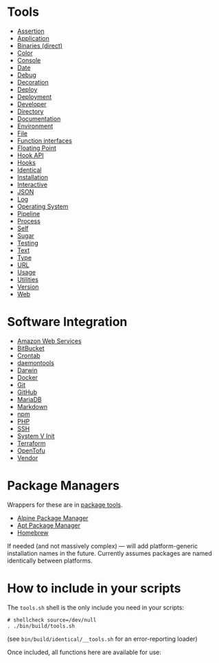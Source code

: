 # Tools

- [Assertion](./assert.md)
- [Application](./application.md)
- [Binaries (direct)](./bin.md)
- [Color](./colors.md)
- [Console](./console.md)
- [Date](./date.md)
- [Debug](./debug.md)
- [Decoration](./decoration.md)
- [Deploy](./deploy.md)
- [Deployment](./deployment.md)
- [Developer](./developer.md)
- [Directory](./directory.md)
- [Documentation](./documentation.md)
- [Environment](./environment.md)
- [File](./file.md)
- [Function interfaces](./interface.md)
- [Floating Point](./float.md)
- [Hook API](./hook.md)
- [Hooks](./hooks.md)
- [Identical](./identical.md)
- [Installation](./install.md)
- [Interactive](./interactive.md)
- [JSON](./json.md)
- [Log](./log.md)
- [Operating System](./os.md)
- [Pipeline](./pipeline.md)
- [Process](./process.md)
- [Self](./build.md)
- [Sugar](./sugar.md)
- [Testing](./test.md)
- [Text](./text.md)
- [Type](./type.md)
- [URL](./url.md)
- [Usage](./usage.md)
- [Utilities](./utilities.md)
- [Version](./version.md)
- [Web](./web.md)

# Software Integration

- [Amazon Web Services](./aws.md)
- [BitBucket](./bitbucket.md)
- [Crontab](./crontab.md)
- [daemontools](./daemontools.md)
- [Darwin](./darwin.md)
- [Docker](./docker.md)
- [Git](./git.md)
- [GitHub](./github.md)
- [MariaDB](./mariadb.md)
- [Markdown](./markdown.md)
- [npm](./npm.md)
- [PHP](./php.md)
- [SSH](./ssh.md)
- [System V Init](./sysvinit.md)
- [Terraform](./terraform.md)
- [OpenTofu](./opentofu.md)
- [Vendor](./vendor.md)

# Package Managers

Wrappers for these are in [package tools](./package.md).

- [Alpine Package Manager](./apk.md)
- [Apt Package Manager](./apt.md)
- [Homebrew](./brew.md)

If needed (and not massively complex) &mdash; will add platform-generic installation names in the future. Currently assumes packages are named identically between platforms.

# How to include in your scripts

The `tools.sh` shell is the only include you need in your scripts:

    # shellcheck source=/dev/null
    . ./bin/build/tools.sh

(see `bin/build/identical/__tools.sh` for an error-reporting loader)

Once included, all functions here are available for use:
